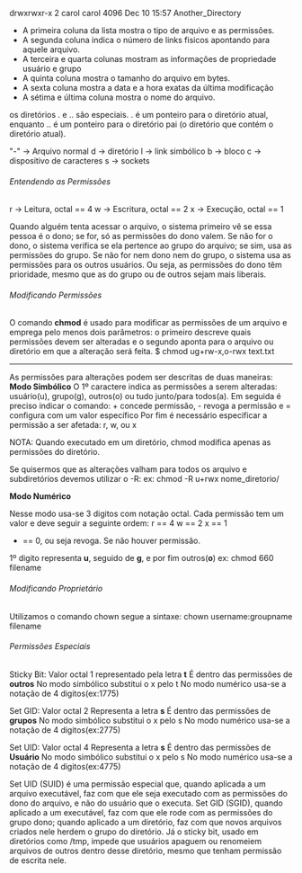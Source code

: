 drwxrwxr-x 2 carol carol 4096 Dec 10 15:57 Another_Directory

* A primeira coluna da lista mostra o tipo de arquivo e as permissões.
* A segunda coluna indica o número de links fisicos apontando para aquele arquivo.
* A terceira e quarta colunas mostram as informações de propriedade usuário e grupo
* A quinta coluna mostra o tamanho do arquivo em bytes.
* A sexta coluna mostra a data e a hora exatas da última modificação
* A sétima e última coluna mostra o nome do arquivo.

os diretórios . e .. são especiais. . é um ponteiro para o diretório atual, enquanto .. é um
ponteiro para o diretório pai (o diretório que contém o diretório atual).

"-" -> Arquivo normal
d -> diretório
l -> link simbólico
b -> bloco
c -> dispositivo de caracteres
s -> sockets

###### Entendendo as Permissões
r -> Leitura, octal == 4
w -> Escritura, octal == 2
x -> Execução, octal == 1

Quando alguém tenta acessar o arquivo, o sistema primeiro vê se essa pessoa é o dono; se for, só as permissões do dono valem.
Se não for o dono, o sistema verifica se ela pertence ao grupo do arquivo; se sim, usa as permissões do grupo.
Se não for nem dono nem do grupo, o sistema usa as permissões para os outros usuários.
Ou seja, as permissões do dono têm prioridade, mesmo que as do grupo ou de outros sejam mais liberais.

###### Modificando Permissões
O comando **chmod** é usado para modificar as permissões de um arquivo e emprega pelo menos
dois parâmetros: o primeiro descreve quais permissões devem ser alteradas e o segundo aponta
para o arquivo ou diretório em que a alteração será feita.
    $ chmod ug+rw-x,o-rwx text.txt

-----
As permissões para alterações podem ser descritas de duas maneiras:
**Modo Simbólico**
    O 1º caractere indica as permissões a serem alteradas: usuário(u), grupo(g), outros(o) ou tudo junto/para todos(a).
    Em seguida é preciso indicar o comando: + concede permissão, - revoga a permissão e = configura com um valor específico
    Por fim é necessário especificar a permissão a ser afetada: r, w, ou x

NOTA: Quando executado em um diretório, chmod modifica apenas as permissões do diretório.

Se quisermos que as alterações valham para todos os arquivo e subdiretórios devemos utilizar o -R:
ex: chmod -R u+rwx nome_diretorio/

**Modo Numérico**

Nesse modo usa-se 3 digitos com notação octal.
Cada permissão tem um valor e deve seguir a seguinte ordem:
r == 4
w == 2
x == 1
- == 0, ou seja revoga. Se não houver permissão.

1º digito representa **u**, seguido de **g**, e por fim outros(**o**)
ex: chmod 660 filename

###### Modificando Proprietário
Utilizamos o comando chown
segue a sintaxe: 
    chown username:groupname filename

###### Permissões Especiais
Sticky Bit:
    Valor octal 1
    representado pela letra **t**
    É dentro das permissões de **outros**
    No modo simbólico substitui o x pelo t
    No modo numérico usa-se a notação de 4 digitos(ex:1775)

Set GID:
    Valor octal 2
    Representa a letra **s**
    É dentro das permissões de **grupos**
    No modo simbólico substitui o x pelo s
    No modo numérico usa-se a notação de 4 digitos(ex:2775)

Set UID:
    Valor octal 4
    Representa a letra **s**
    É dentro das permissões de **Usuário**
    No modo simbólico substitui o x pelo s
    No modo numérico usa-se a notação de 4 digitos(ex:4775)

 Set UID (SUID) é uma permissão especial que, quando aplicada a um arquivo executável, faz com que ele seja executado com as permissões do dono do arquivo, e não do usuário que o executa. Set GID (SGID), quando aplicado a um executável, faz com que ele rode com as permissões do grupo dono; quando aplicado a um diretório, faz com que novos arquivos criados nele herdem o grupo do diretório. Já o sticky bit, usado em diretórios como /tmp, impede que usuários apaguem ou renomeiem arquivos de outros dentro desse diretório, mesmo que tenham permissão de escrita nele.